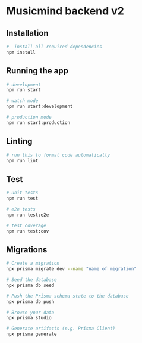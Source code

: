 # Musicmind backend v2

## Installation

```bash
#  install all required dependencies
npm install
```

## Running the app

```bash
# development
npm run start

# watch mode
npm run start:development

# production mode
npm run start:production
```

## Linting

```bash
# run this to format code automatically
npm run lint
```

## Test

```bash
# unit tests
npm run test

# e2e tests
npm run test:e2e

# test coverage
npm run test:cov
```

## Migrations

```bash
# Create a migration
npx prisma migrate dev --name "name of migration"

# Seed the database
npx prisma db seed

# Push the Prisma schema state to the database
npx prisma db push

# Browse your data
npx prisma studio

# Generate artifacts (e.g. Prisma Client)
npx prisma generate
```
